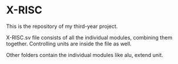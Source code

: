 # X-RISC
This is the repository of my third-year project.

X-RISC.sv file consists of all the individual modules, combining them together. Controlling units are inside the file as well.

Other folders contain the individual modules like alu, extend unit.

